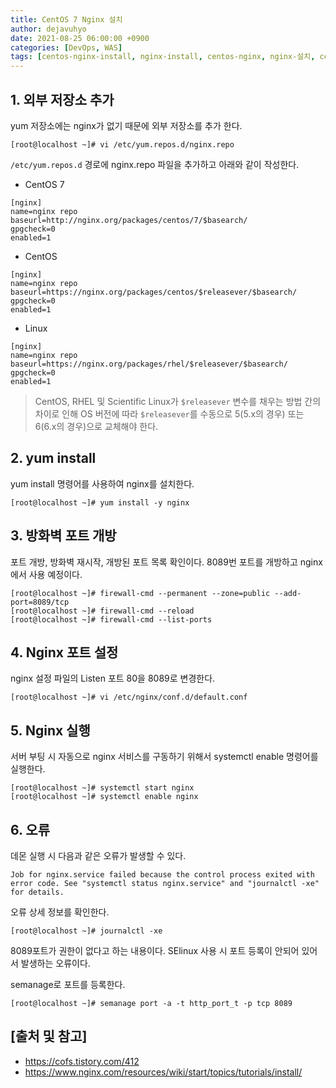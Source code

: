 ```yaml
---
title: CentOS 7 Nginx 설치
author: dejavuhyo
date: 2021-08-25 06:00:00 +0900
categories: [DevOps, WAS]
tags: [centos-nginx-install, nginx-install, centos-nginx, nginx-설치, centos-nginx-설치]
---
```


## 1. 외부 저장소 추가
yum 저장소에는 nginx가 없기 때문에 외부 저장소를 추가 한다.

```shell
[root@localhost ~]# vi /etc/yum.repos.d/nginx.repo
```

`/etc/yum.repos.d` 경로에 nginx.repo 파일을 추가하고 아래와 같이 작성한다.

* CentOS 7

```text
[nginx]
name=nginx repo
baseurl=http://nginx.org/packages/centos/7/$basearch/
gpgcheck=0
enabled=1
```

* CentOS

```text
[nginx]
name=nginx repo
baseurl=https://nginx.org/packages/centos/$releasever/$basearch/
gpgcheck=0
enabled=1
```

* Linux

```text
[nginx]
name=nginx repo
baseurl=https://nginx.org/packages/rhel/$releasever/$basearch/
gpgcheck=0
enabled=1
```

> CentOS, RHEL 및 Scientific Linux가 `$releasever` 변수를 채우는 방법 간의 차이로 인해 OS 버전에 따라 `$releasever`를 수동으로 5(5.x의 경우) 또는 6(6.x의 경우)으로 교체해야 한다.

## 2. yum install
yum install 명령어를 사용하여 nginx를 설치한다.

```shell
[root@localhost ~]# yum install -y nginx
```

## 3. 방화벽 포트 개방
포트 개방, 방화벽 재시작, 개방된 포트 목록 확인이다. 8089번 포트를 개방하고 nginx에서 사용 예정이다.

```shell
[root@localhost ~]# firewall-cmd --permanent --zone=public --add-port=8089/tcp
[root@localhost ~]# firewall-cmd --reload
[root@localhost ~]# firewall-cmd --list-ports
```

## 4. Nginx 포트 설정
nginx 설정 파일의 Listen 포트 80을 8089로 변경한다.

```shell
[root@localhost ~]# vi /etc/nginx/conf.d/default.conf
```

## 5. Nginx 실행
서버 부팅 시 자동으로 nginx 서비스를 구동하기 위해서 systemctl enable 명령어를 실행한다.

```shell
[root@localhost ~]# systemctl start nginx
[root@localhost ~]# systemctl enable nginx
```

## 6. 오류
데몬 실행 시 다음과 같은 오류가 발생할 수 있다.

```text
Job for nginx.service failed because the control process exited with error code. See "systemctl status nginx.service" and "journalctl -xe" for details.
```

오류 상세 정보를 확인한다.

```shell
[root@localhost ~]# journalctl -xe
```

8089포트가 권한이 없다고 하는 내용이다. SElinux 사용 시 포트 등록이 안되어 있어서 발생하는 오류이다.

semanage로 포트를 등록한다.

```shell
[root@localhost ~]# semanage port -a -t http_port_t -p tcp 8089
```

## [출처 및 참고]
* <https://cofs.tistory.com/412>
* <https://www.nginx.com/resources/wiki/start/topics/tutorials/install/>
